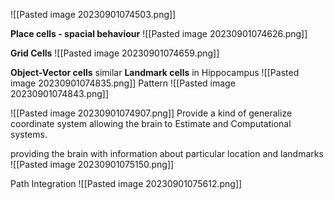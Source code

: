 

![[Pasted image 20230901074503.png]]

**Place cells - spacial behaviour**
![[Pasted image 20230901074626.png]]

**Grid Cells**
![[Pasted image 20230901074659.png]]

**Object-Vector cells**
similar **Landmark cells** in Hippocampus 
![[Pasted image 20230901074835.png]]
Pattern
![[Pasted image 20230901074843.png]]

![[Pasted image 20230901074907.png]]
Provide a kind of generalize coordinate system allowing the brain to Estimate and Computational systems.

providing the brain with information about particular location and landmarks
![[Pasted image 20230901075150.png]]


Path Integration
![[Pasted image 20230901075612.png]]

